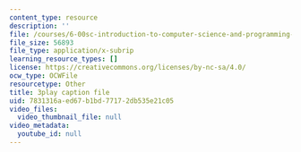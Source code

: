 ```yaml
---
content_type: resource
description: ''
file: /courses/6-00sc-introduction-to-computer-science-and-programming-spring-2011/7831316aed67b1bd77172db535e21c05_Fixc8hVo_cY.srt
file_size: 56893
file_type: application/x-subrip
learning_resource_types: []
license: https://creativecommons.org/licenses/by-nc-sa/4.0/
ocw_type: OCWFile
resourcetype: Other
title: 3play caption file
uid: 7831316a-ed67-b1bd-7717-2db535e21c05
video_files:
  video_thumbnail_file: null
video_metadata:
  youtube_id: null
---
```

